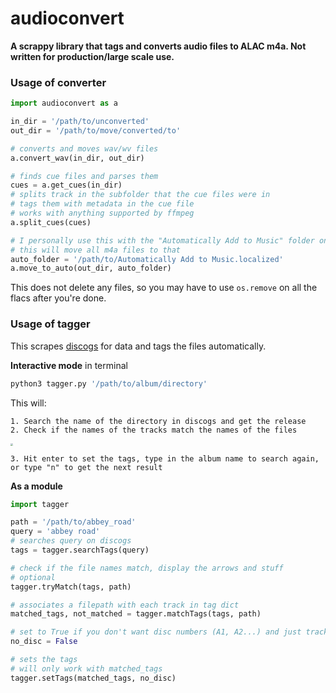 # audioconvert

**A scrappy library that tags and converts audio files to ALAC m4a. Not written for production/large scale use.**

### Usage of converter

```python
import audioconvert as a

in_dir = '/path/to/unconverted'
out_dir = '/path/to/move/converted/to'

# converts and moves wav/wv files
a.convert_wav(in_dir, out_dir)

# finds cue files and parses them
cues = a.get_cues(in_dir)
# splits track in the subfolder that the cue files were in
# tags them with metadata in the cue file
# works with anything supported by ffmpeg
a.split_cues(cues)

# I personally use this with the "Automatically Add to Music" folder on macOS
# this will move all m4a files to that
auto_folder = '/path/to/Automatically Add to Music.localized'
a.move_to_auto(out_dir, auto_folder)
```

This does not delete any files, so you may have to use `os.remove` on all the flacs after you're done.

### Usage of tagger

This scrapes [discogs](https://www.discogs.com/) for data and tags the files automatically.

**Interactive mode** in terminal

```bash
python3 tagger.py '/path/to/album/directory'
```

This will:

	1. Search the name of the directory in discogs and get the release
 	2. Check if the names of the tracks match the names of the files

<img src="/Users/nathan/audioconvert/demo1.png" style="zoom: 25%;" />

	3. Hit enter to set the tags, type in the album name to search again, or type "n" to get the next result

**As a module**

```python
import tagger

path = '/path/to/abbey_road'
query = 'abbey road'
# searches query on discogs
tags = tagger.searchTags(query)

# check if the file names match, display the arrows and stuff
# optional
tagger.tryMatch(tags, path)

# associates a filepath with each track in tag dict
matched_tags, not_matched = tagger.matchTags(tags, path)

# set to True if you don't want disc numbers (A1, A2...) and just track numbers (1, 2...)
no_disc = False

# sets the tags
# will only work with matched_tags
tagger.setTags(matched_tags, no_disc)
```

